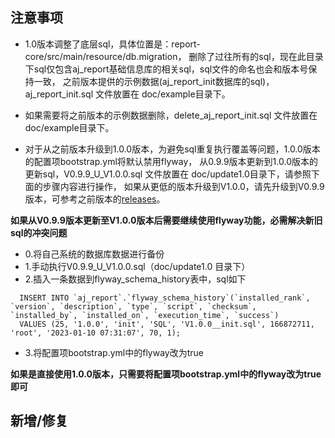 ## 注意事项

- 1.0版本调整了底层sql，具体位置是：report-core/src/main/resource/db.migration，
  删除了过往所有的sql，现在此目录下sql仅包含aj_report基础信息库的相关sql，sql文件的命名也会和版本号保持一致，
  之前版本提供的示例数据(aj_report_init数据库的sql)，aj_report_init.sql 文件放置在 doc/example目录下。

- 如果需要将之前版本的示例数据删除，delete_aj_report_init.sql 文件放置在 doc/example目录下。

- 对于从之前版本升级到1.0.0版本，为避免sql重复执行覆盖等问题，1.0.0版本的配置项bootstrap.yml将默认禁用flyway，
  从0.9.9版本更新到1.0.0版本的更新sql，V0.9.9_U_V1.0.0.sql 文件放置在 doc/update1.0目录下，请参照下面的步骤内容进行操作，
  如果从更低的版本升级到V1.0.0，请先升级到V0.9.9版本，可参考之前版本的[releases](https://gitee.com/anji-plus/report/releases)。

**如果从V0.9.9版本更新至V1.0.0版本后需要继续使用flyway功能，必需解决新旧sql的冲突问题**

- 0.将自己系统的数据库数据进行备份
- 1.手动执行V0.9.9_U_V1.0.0.sql（doc/update1.0 目录下）
- 2.插入一条数据到flyway_schema_history表中，sql如下

```
  INSERT INTO `aj_report`.`flyway_schema_history`(`installed_rank`, `version`, `description`, `type`, `script`, `checksum`, `installed_by`, `installed_on`, `execution_time`, `success`)
  VALUES (25, '1.0.0', 'init', 'SQL', 'V1.0.0__init.sql', 166872711, 'root', '2023-01-10 07:31:07', 70, 1);
```

- 3.将配置项bootstrap.yml中的flyway改为true

**如果是直接使用1.0.0版本，只需要将配置项bootstrap.yml中的flyway改为true即可**

## 新增/修复
